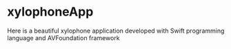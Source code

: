 # xylophoneApp
Here is a beautiful xylophone application developed with Swift programming language and AVFoundation framework

